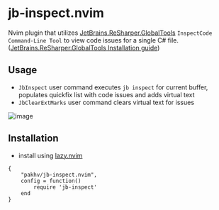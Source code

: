 # jb-inspect.nvim

Nvim plugin that utilizes [JetBrains.ReSharper.GlobalTools](https://www.jetbrains.com/help/resharper/InspectCode.html) `InspectCode Command-Line Tool` to view code issues for a single C# file. ([JetBrains.ReSharper.GlobalTools Installation guide](https://www.jetbrains.com/help/resharper/ReSharper_Command_Line_Tools.html#install-and-use-resharper-command-line-tools-as-net-core-tools))

## Usage

- `JbInspect` user command executes `jb inspect` for current buffer, populates quickfix list with code issues and adds virtual text
- `JbClearExtMarks` user command clears virtual text for issues

![image](https://github.com/user-attachments/assets/911e0418-d129-4639-b2d1-eb83ffec89bf)

## Installation

- install using [lazy.nvim](https://github.com/folke/lazy.nvim)

```
{
    "pakhv/jb-inspect.nvim",
    config = function()
        require 'jb-inspect'
    end
}
```

